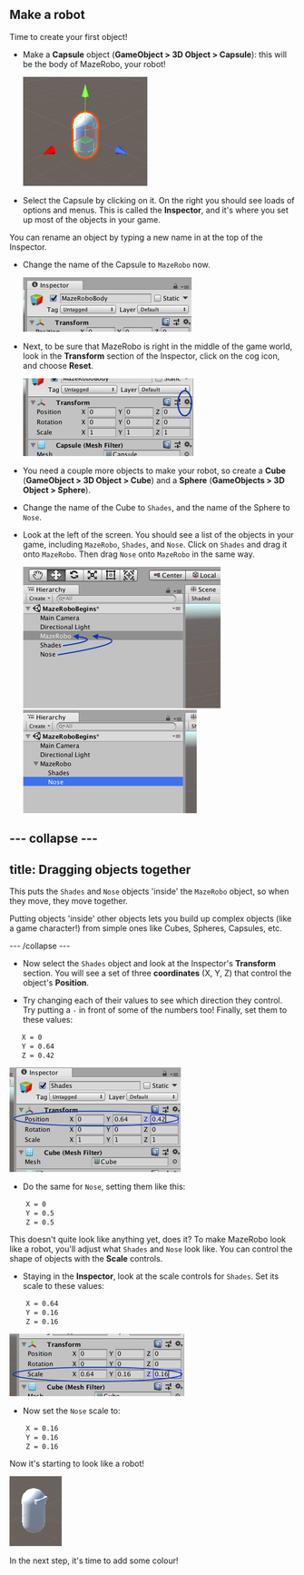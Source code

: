 ## Make a robot

Time to create your first object!

+ Make a **Capsule** object \(**GameObject > 3D Object > Capsule**\): this will be the body of MazeRobo, your robot!

  ![The new capsule object](images/step4_capsule.png)

+ Select the Capsule by clicking on it. On the right you should see loads of options and menus. This is called the **Inspector**, and it's where you set up most of the objects in your game.

You can rename an object by typing a new name in at the top of the Inspector.

+ Change the name of the Capsule to `MazeRobo` now.

  ![](images/step4_rename.png)

+ Next, to be sure that MazeRobo is right in the middle of the game world, look in the **Transform** section of the Inspector, click on the cog icon, and choose **Reset**.

  ![](images/step4_Transform.png)
  
+ You need a couple more objects to make your robot, so create a **Cube** \(**GameObject > 3D Object > Cube**\) and a **Sphere** \(**GameObjects > 3D Object > Sphere**\).

+ Change the name of the Cube to `Shades`, and the name of the Sphere to `Nose`.

+ Look at the left of the screen. You should see a list of the objects in your game, including `MazeRobo`, `Shades`, and `Nose`. Click on `Shades` and drag it onto `MazeRobo`. Then drag `Nose` onto `MazeRobo` in the same way.

  ![The objects list](images/step4_moveObjects.png)
  ![The objects list after moving Shades and Nose onto MazeRobo](images/step4_afterMove.png)

--- collapse ---
---
title: Dragging objects together
---

This puts the `Shades` and `Nose` objects 'inside' the `MazeRobo` object, so when they move, they move together. 

Putting objects 'inside' other objects lets you build up complex objects \(like a game character!\) from simple ones like Cubes, Spheres, Capsules, etc.

--- /collapse ---

+ Now select the `Shades` object and look at the Inspector's **Transform** section. You will see a set of three **coordinates**  \(X, Y, Z\) that control the object's **Position**.

+ Try changing each of their values to see which direction they control. Try putting a `-` in front of some of the numbers too! Finally, set them to these values:
```
   X = 0
   Y = 0.64
   Z = 0.42
```
  ![Changing the position coordinates](images/step4_TransformPosition.png)

+ Do the same for `Nose`, setting them like this:
```
    X = 0
    Y = 0.5
    Z = 0.5
```
This doesn't quite look like anything yet, does it? To make MazeRobo look like a robot, you'll adjust what `Shades` and `Nose` look like. You can control the shape of objects with the **Scale** controls.

+ Staying in the **Inspector**, look at the scale controls for `Shades`. Set its scale to these values:
```
    X = 0.64
    Y = 0.16
    Z = 0.16
```
  ![Changing the scale values](images/step4_TransformScale.png)

+ Now set the `Nose` scale to:
```
    X = 0.16
    Y = 0.16
    Z = 0.16
```
Now it's starting to look like a robot!

  ![The robot character](images/step4_robot.png)
  
In the next step, it's time to add some colour!
